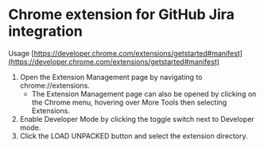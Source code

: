 # Chrome extension for GitHub Jira integration
Usage
[https://developer.chrome.com/extensions/getstarted#manifest](https://developer.chrome.com/extensions/getstarted#manifest)
1. Open the Extension Management page by navigating to chrome://extensions.
    - The Extension Management page can also be opened by clicking on the Chrome menu, hovering over More Tools then selecting Extensions.
2. Enable Developer Mode by clicking the toggle switch next to Developer mode.
3. Click the LOAD UNPACKED button and select the extension directory.